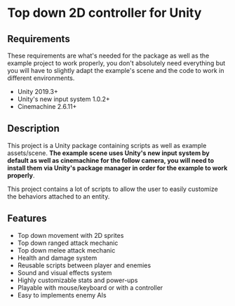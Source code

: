 # Top down 2D controller for Unity

## Requirements

These requirements are what's needed for the package as well as the example project to work properly, you don't absolutely need everything but you will have to slightly adapt the example's scene and the code to work in different environments. 

- Unity 2019.3+
- Unity's new input system 1.0.2+
- Cinemachine 2.6.11+

## Description

This project is a Unity package containing scripts as well as example assets/scene. **The example scene uses Unity's new input system by default as well as cinemachine for the follow camera, you will need to install them via Unity's package manager in order for the example to work properly**.

This project contains a lot of scripts to allow the user to easily customize the behaviors attached to an entity. 


## Features

- Top down movement with 2D sprites
- Top down ranged attack mechanic
- Top down melee attack mechanic
- Health and damage system
- Reusable scripts between player and enemies
- Sound and visual effects system
- Highly customizable stats and power-ups
- Playable with mouse/keyboard or with a controller
- Easy to implements enemy AIs